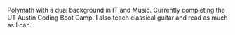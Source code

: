 Polymath with a dual background in IT and Music. Currently completing the UT Austin Coding Boot Camp. I also teach classical guitar and read as much as I can.
<!---
SSimonPhd/SSimonPhd is a ✨ special ✨ repository because its `README.md` (this file) appears on your GitHub profile.
You can click the Preview link to take a look at your changes.
--->
